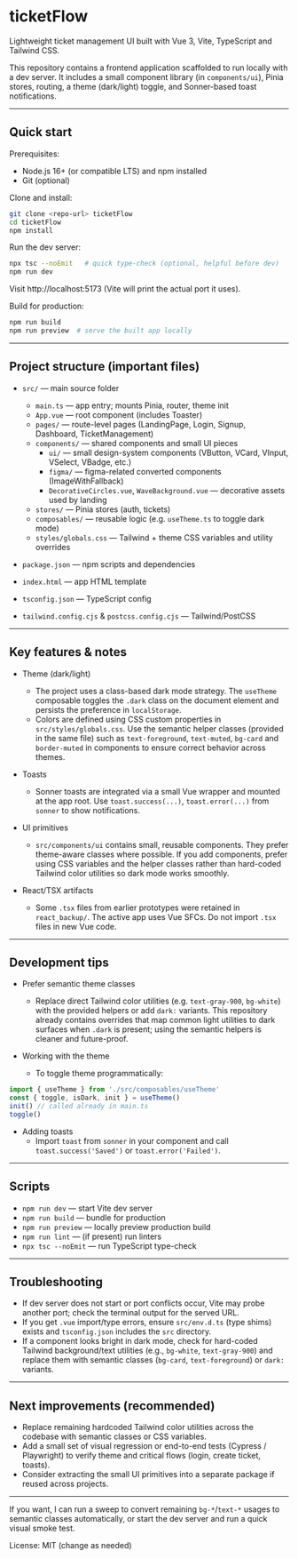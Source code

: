 # ticketFlow

Lightweight ticket management UI built with Vue 3, Vite, TypeScript and Tailwind CSS.

This repository contains a frontend application scaffolded to run locally with a dev server.
It includes a small component library (in `components/ui`), Pinia stores, routing, a theme (dark/light) toggle, and Sonner-based toast notifications.

---

## Quick start

Prerequisites:

- Node.js 16+ (or compatible LTS) and npm installed
- Git (optional)

Clone and install:

```bash
git clone <repo-url> ticketFlow
cd ticketFlow
npm install
```

Run the dev server:

```bash
npx tsc --noEmit   # quick type-check (optional, helpful before dev)
npm run dev
```

Visit http://localhost:5173 (Vite will print the actual port it uses).

Build for production:

```bash
npm run build
npm run preview  # serve the built app locally
```

---

## Project structure (important files)

- `src/` — main source folder
	- `main.ts` — app entry; mounts Pinia, router, theme init
	- `App.vue` — root component (includes Toaster)
	- `pages/` — route-level pages (LandingPage, Login, Signup, Dashboard, TicketManagement)
	- `components/` — shared components and small UI pieces
		- `ui/` — small design-system components (VButton, VCard, VInput, VSelect, VBadge, etc.)
		- `figma/` — figma-related converted components (ImageWithFallback)
		- `DecorativeCircles.vue`, `WaveBackground.vue` — decorative assets used by landing
	- `stores/` — Pinia stores (auth, tickets)
	- `composables/` — reusable logic (e.g. `useTheme.ts` to toggle dark mode)
	- `styles/globals.css` — Tailwind + theme CSS variables and utility overrides

- `package.json` — npm scripts and dependencies
- `index.html` — app HTML template
- `tsconfig.json` — TypeScript config
- `tailwind.config.cjs` & `postcss.config.cjs` — Tailwind/PostCSS

---

## Key features & notes

- Theme (dark/light)
	- The project uses a class-based dark mode strategy. The `useTheme` composable toggles the `.dark` class on the document element and persists the preference in `localStorage`.
	- Colors are defined using CSS custom properties in `src/styles/globals.css`. Use the semantic helper classes (provided in the same file) such as `text-foreground`, `text-muted`, `bg-card` and `border-muted` in components to ensure correct behavior across themes.

- Toasts
	- Sonner toasts are integrated via a small Vue wrapper and mounted at the app root. Use `toast.success(...)`, `toast.error(...)` from `sonner` to show notifications.

- UI primitives
	- `src/components/ui` contains small, reusable components. They prefer theme-aware classes where possible. If you add components, prefer using CSS variables and the helper classes rather than hard-coded Tailwind color utilities so dark mode works smoothly.

- React/TSX artifacts
	- Some `.tsx` files from earlier prototypes were retained in `react_backup/`. The active app uses Vue SFCs. Do not import `.tsx` files in new Vue code.

---

## Development tips

- Prefer semantic theme classes
	- Replace direct Tailwind color utilities (e.g. `text-gray-900`, `bg-white`) with the provided helpers or add `dark:` variants. This repository already contains overrides that map common light utilities to dark surfaces when `.dark` is present; using the semantic helpers is cleaner and future-proof.

- Working with the theme
	- To toggle theme programmatically:

```ts
import { useTheme } from './src/composables/useTheme'
const { toggle, isDark, init } = useTheme()
init() // called already in main.ts
toggle()
```

- Adding toasts
	- Import `toast` from `sonner` in your component and call `toast.success('Saved')` or `toast.error('Failed')`.

---

## Scripts

- `npm run dev` — start Vite dev server
- `npm run build` — bundle for production
- `npm run preview` — locally preview production build
- `npm run lint` — (if present) run linters
- `npx tsc --noEmit` — run TypeScript type-check

---

## Troubleshooting

- If dev server does not start or port conflicts occur, Vite may probe another port; check the terminal output for the served URL.
- If you get `.vue` import/type errors, ensure `src/env.d.ts` (type shims) exists and `tsconfig.json` includes the `src` directory.
- If a component looks bright in dark mode, check for hard-coded Tailwind background/text utilities (e.g., `bg-white`, `text-gray-900`) and replace them with semantic classes (`bg-card`, `text-foreground`) or `dark:` variants.

---

## Next improvements (recommended)

- Replace remaining hardcoded Tailwind color utilities across the codebase with semantic classes or CSS variables.
- Add a small set of visual regression or end-to-end tests (Cypress / Playwright) to verify theme and critical flows (login, create ticket, toasts).
- Consider extracting the small UI primitives into a separate package if reused across projects.

---

If you want, I can run a sweep to convert remaining `bg-*`/`text-*` usages to semantic classes automatically, or start the dev server and run a quick visual smoke test.

License: MIT (change as needed)

